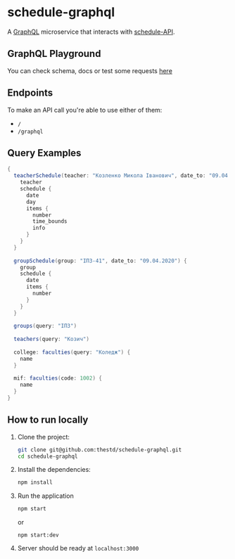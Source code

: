 # schedule-graphql

A [GraphQL](https://graphql.org/) microservice that interacts with [schedule-API](https://github.com/thestd/schedule-API).

## GraphQL Playground 
You can check schema, docs or test some requests [here](https://schedule-graphql.herokuapp.com/)

## Endpoints
To make an API call you're able to use either of them:
 * `/`
 * `/graphql`

## Query Examples
```groovy
{
  teacherSchedule(teacher: "Козленко Микола Іванович", date_to: "09.04.2020") {
    teacher
    schedule {
      date
      day
      items {
        number
        time_bounds
        info
      }
    }
  }
  
  groupSchedule(group: "ІПЗ-41", date_to: "09.04.2020") {
    group
    schedule {
      date
      items {
        number
      }
    }
  }
  
  groups(query: "ІПЗ")
  
  teachers(query: "Козич")
  
  college: faculties(query: "Коледж") {
    name
  }
  
  mif: faculties(code: 1002) {
    name
  }
}
```


## How to run locally
1. Clone the project:
    ```bash
    git clone git@github.com:thestd/schedule-graphql.git
    cd schedule-graphql
    ```

2. Install the dependencies:
    ```bash
    npm install
    ```

3. Run the application
    ```bash
    npm start
    ```
   or
    ```
    npm start:dev
    ```

3. Server should be ready at `localhost:3000`
